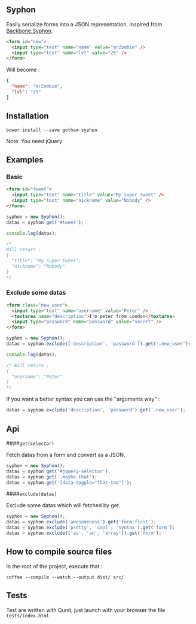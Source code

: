 ## Syphon

Easily serialize forms into a JSON representation. Inspired from [Backbone.Syphon](https://github.com/marionettejs/backbone.syphon).

```html
<form id="new">
  <input type="text" name="name" value="mrZombie" />
  <input type="text" name="lvl" value="25" />
</form>
```

Will become : 

```json
{
  "name": "mrZombie",
  "lvl": "25"
}
```

## Installation 

```
bower install --save gotham-syphon
```

Note: You need jQuery

## Examples

### Basic
```html
<form id="tweet">
  <input type="text" name="title" value="My super tweet" />
  <input type="text" name="nickname" value="Nobody" />
</form>
```

```javascript
syphon = new Syphon();
datas = syphon.get('#tweet');

console.log(datas);

/*
Will return :
{
  "title": "My super tweet",
  "nickname": "Nobody"
}
*/
```

### Exclude some datas

```html
<form class="new_user">
  <input type="text" name="username" value="Peter" />
  <textarea name="description">I'm peter from London</textarea>
  <input type="password" name="password" value="secret" />
</form>
```

```javascript
syphon = new Syphon();
datas = syphon.exclude(['description', 'password']).get('.new_user');

console.log(datas);

/* Will return : 
{
  "username": "Peter"
}
*/
```

If you want a better syntax you can use the "arguments way" :

```javascript
datas = syphon.exclude('description', 'password').get('.new_user');
```



## Api

####```get(selector)```

Fetch datas from a form and convert as a JSON.

```javascript
syphon = new Syphon();
datas = syphon.get('#jquery-selector');
datas = syphon.get('.maybe-that');
datas = syphon.get('[data-toggle="that-too"]');
```

####```exclude(datas)```

Exclude some datas which will fetched by get.

```javascript
syphon = new Syphon();
datas = syphon.exclude('awesomeness').get('form:first');
datas = syphon.exclude('pretty', 'cool', 'syntax').get('form');
datas = syphon.exclude(['as', 'an', 'array']).get('form');
```

## How to compile source files 

In the root of the project, execute that : 

```
coffee --compile --watch --output dist/ src/
```

## Tests 
Test are written with Qunit, just launch with your browser the file ```tests/index.html```

